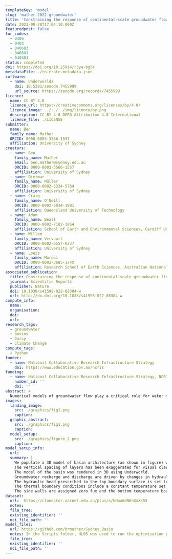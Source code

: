 ```yaml
---
templateKey: 'model'
slug: 'mather-2022-groundwater'
title: 'Constraining the response of continental‐scale groundwater flow to climate change'
date: 2023-08-28T17:04:10.000Z
featuredpost: false
for_codes:
  - 0406
  - 0403
  - 040603
  - 040601
  - 040301
status: completed
doi: https://doi.org/10.25914/r3ya-bg54
metadataFile: ./ro-crate-metadata.json
software:
  - name: Underworld2
    doi: 10.5281/zenodo.7455999
    url_source: https://zenodo.org/records/7455999
licence:
  name: CC BY 4.0
  licence_url: https://creativecommons.org/licenses/by/4.0/
  licence_image: ../../../img/licence/by.png
  description: CC BY 4.0 DEED Attribution 4.0 International
  licence_file: ./LICENSE
submitter:
  name: Ben
  family_name: Mather
  ORCID: 0000-0003-3566-1557
  affiliation: University of Sydney
creators:
  - name: Ben
    family_name: Mather
    email: ben.mather@sydney.edu.au
    ORCID: 0000-0003-3566-1557
    affiliation: University of Sydney
  - name: Dietmar
    family_name: Müller
    ORCID: 0000-0002-3334-5764
    affiliation: University of Sydney
  - name: Craig
    family_name: O’Neill
    ORCID: 0000-0002-6034-1881
    affiliation: Queensland University of Technology
  - name: Adam
    family_name: Beall
    ORCID: 0000-0002-7182-1864
    affiliation: School of Earth and Environmental Sciences, Cardiff University
  - name: Willem
    family_name: Vervoort
    ORCID: 0000-0002-6557-0237
    affiliation: University of Sydney
  - name: Louis
    family_name: Moresi
    ORCID: 0000-0003-3685-174X
    affiliation: Research School of Earth Sciences, Australian National University
associated_publication:
  title: Constraining the response of continental-scale groundwater flow to climate change
  journal: Scientific Reports
  publisher: Nature
  doi: 10.1038/s41598-022-08384-w
  url: http://dx.doi.org/10.1038/s41598-022-08384-w
compute_info:
  name:
  organisation:
  doi:
  url:
research_tags:
  - groundwater
  - basins
  - Darcy
  - Climate Change
compute_tags:
  - Python
funder:
  - name: National Collaborative Research Infrastructure Strategy
    doi: https://www.education.gov.au/ncris
funding:
  - name: National Collaborative Research Infrastructure Strategy, NCRIS
    number_id: ''
    doi: ''
abstract: >
  Numerical models of groundwater flow play a critical role for water management scenarios under climate extremes. Large-scale models play a key role in determining long range flow pathways from continental interiors to the oceans, yet struggle to simulate the local flow patterns ofered by small-scale models. We have developed a highly scalable numerical framework to model continental groundwater flow which capture the intricate flow pathways between deep aquifers and the near-surface. The coupled thermal-hydraulic basin structure is inferred from hydraulic head measurements, recharge estimates from geochemical proxies, and borehole temperature data using a Bayesian framework. We use it to model the deep groundwater flow beneath the Sydney–Gunnedah–Bowen Basin, part of Australia’s largest aquifer system. Coastal aquifers have flow rates of up to 0.3 m/ day, and a corresponding groundwater residence time of just 2,000 years. In contrast, our model predicts slow flow rates of 0.005 m/day for inland aquifers, resulting in a groundwater residence time of ∼400,000 years. Perturbing the model to account for a drop in borehole water levels since 2000, we fnd that lengthened inland flow pathways depart signifcantly from pre-2000 streamlines as groundwater is drawn further from recharge zones in a drying climate. Our results illustrate that progressively increasing water extraction from inland aquifers may permanently alter long-range flow pathways. Our open-source modelling approach can be extended to any basin and may help inform policies on the sustainable management of groundwater.
images:
  landing_image:
    src: ./graphics/fig1.png
    caption:
  graphic_abstract:
    src: ./graphics/fig1.png
    caption:
  model_setup:
    src: ./graphics/figure_2.png
    caption:
model_setup_info:
  url:
  summary: |
    We populate a 3D model of basin architecture (as shown in figure) with initial thermal and hydraulic material properties described in Table 1 of Mather, et. al, 2022.
    The vertical spacing of layers has been exaggerated for visual clarity.
    The model of the basin was rendered in 3D using Underworld.
    Groundwater recharge and discharge are driven by changes in hydraulic head.
    The hydraulic head prescribed to the top boundary surface is set to the height of the water table.
    The thermal boundary conditions include a constant temperature set to the top boundary $(T_0 = 18 \mathrm{\degree C})$, which corresponds to the annual mean surface temperature.
    The side walls are assigned zero fux and the bottom temperature boundary, $T_1$, is an unknown variable that we invert from borehole temperature data within our Bayesian optimisation scheme.
dataset:
  url:  https://cloudstor.aarnet.edu.au/plus/s/kNwa6dN6nXxXs55
  notes:
  file_tree:
  existing_identifier: ''
  nci_file_path: ''
model_files:
  url: https://github.com/brmather/Sydney_Basin
  notes: In the Scripts folder, HL05 was used to run the optimisation problem and HL06 was used to take the maximum a posteriori model and run it at high resolution.
  file_tree:
  existing_identifier: ''
  nci_file_path: ''
---
```

